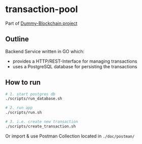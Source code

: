 # transaction-pool

Part of [Dummy-Blockchain project](https://github.com/users/philohsophy/projects/1)

## Outline

Backend Service written in GO which:

- provides a HTTP/REST-Interface for managing transactions
- uses a PostgreSQL database for persisting the transactions

## How to run

```bash
# 1. start postgres db
./scripts/run_database.sh

# 2. run app
./scripts/run.sh

# 3. i.e. create new transaction
./scripts/create_transaction.sh
```

Or import & use Postman Collection located in ```./doc/postman/```
